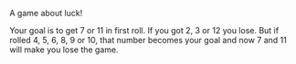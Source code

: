 A game about luck!

Your goal is to get 7 or 11 in first roll. If you got 2, 3 or 12 you lose. But if rolled 4, 5, 6, 8, 9 or 10, that number becomes your goal and now 7 and 11 will make you lose the game.
